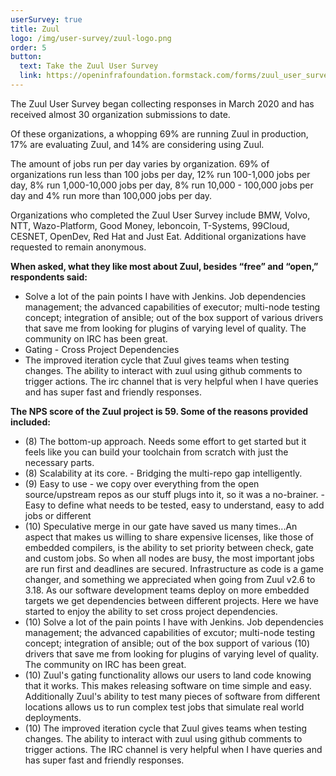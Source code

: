 ```yaml
---
userSurvey: true
title: Zuul
logo: /img/user-survey/zuul-logo.png
order: 5
button:
  text: Take the Zuul User Survey
  link: https://openinfrafoundation.formstack.com/forms/zuul_user_survey
---
```


The Zuul User Survey began collecting responses in March 2020 and has received almost 30 organization submissions to date.

Of these organizations, a whopping 69% are running Zuul in production, 17% are evaluating Zuul, and 14% are considering using Zuul.

The amount of jobs run per day varies by organization. 69% of organizations run less than 100 jobs per day, 12% run 100-1,000 jobs per day, 8% run 1,000-10,000 jobs per day, 8% run 10,000 - 100,000 jobs per day and 4% run more than 100,000 jobs per day.

Organizations who completed the Zuul User Survey include BMW, Volvo, NTT, Wazo-Platform, Good Money, leboncoin, T-Systems, 99Cloud, CESNET, OpenDev, Red Hat and Just Eat. Additional organizations have requested to remain anonymous.

**When asked, what they like most about Zuul, besides “free” and “open,” respondents said:**

- Solve a lot of the pain points I have with Jenkins. Job dependencies management; the advanced capabilities of executor; multi-node testing concept; integration of ansible; out of the box support of various drivers that save me from looking for plugins of varying level of quality. The community on IRC has been great.
- Gating - Cross Project Dependencies
- The improved iteration cycle that Zuul gives teams when testing changes. The ability to interact with zuul using github comments to trigger actions. The irc channel that is very helpful when I have queries and has super fast and friendly responses.

**The NPS score of the Zuul project is 59. Some of the reasons provided included:**

- (8) The bottom-up approach. Needs some effort to get started but it feels like you can build your toolchain from scratch with just the necessary parts.
- (8) Scalability at its core. - Bridging the multi-repo gap intelligently.
- (9) Easy to use - we copy over everything from the open source/upstream repos as our stuff plugs into it, so it was a no-brainer. - Easy to define what needs to be tested, easy to understand, easy to add jobs or different
- (10) Speculative merge in our gate have saved us many times...An aspect that makes us willing to share expensive licenses, like those of embedded compilers, is the ability to set priority between check, gate and custom jobs. So when all nodes are busy, the most important jobs are run first and deadlines are secured. Infrastructure as code is a game changer, and something we appreciated when going from Zuul v2.6 to 3.18. As our software development teams deploy on more embedded targets we get dependencies between different projects. Here we have started to enjoy the ability to set cross project dependencies.
- (10) Solve a lot of the pain points I have with Jenkins. Job dependencies management; the advanced capabilities of excutor; multi-node testing concept; integration of ansible; out of the box support of various (10) drivers that save me from looking for plugins of varying level of quality. The community on IRC has been great.
- (10) Zuul's gating functionality allows our users to land code knowing that it works. This makes releasing software on time simple and easy. Additionally Zuul's ability to test many pieces of software from different locations allows us to run complex test jobs that simulate real world deployments.
- (10) The improved iteration cycle that Zuul gives teams when testing changes. The ability to interact with zuul using github comments to trigger actions. The IRC channel is very helpful when I have queries and has super fast and friendly responses.
